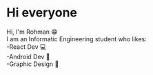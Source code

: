 # Hi everyone
Hi, I'm Rohman 😁 <br>
I am an Informatic Engineering student who likes: <br>
-React Dev 💻 <br>
-Android Dev 📱 <br>
-Graphic Design 🎨 
